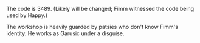 The code is 3489. (Likely will be changed; Fimm witnessed the code being used by Happy.)

The workshop is heavily guarded by patsies who don't know Fimm's identity. He works as Garusic under a disguise.